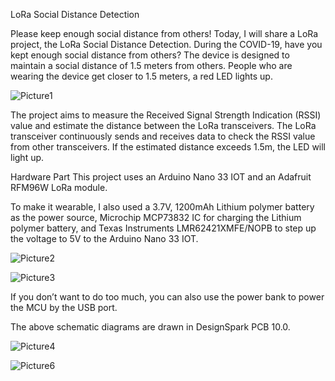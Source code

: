 LoRa Social Distance Detection

Please keep enough social distance from others!
Today, I will share a LoRa project, the LoRa Social Distance Detection.
During the COVID-19, have you kept enough social distance from others?
The device is designed to maintain a social distance of 1.5 meters from others. People who are wearing the device get closer to 1.5 meters, a red LED lights up.

![Picture1](https://user-images.githubusercontent.com/106225286/178451963-b2bc69b2-ee93-4556-85c5-332b5b225162.png)

The project aims to measure the Received Signal Strength Indication (RSSI) value and estimate the distance between the LoRa transceivers. The LoRa transceiver continuously sends and receives data to check the RSSI value from other transceivers. If the estimated distance exceeds 1.5m, the LED will light up.

Hardware Part
This project uses an Arduino Nano 33 IOT and an Adafruit RFM96W LoRa module.

To make it wearable, I also used a 3.7V, 1200mAh Lithium polymer battery as the power source, Microchip MCP73832 IC for charging the Lithium polymer battery, 
and Texas Instruments LMR62421XMFE/NOPB to step up the voltage to 5V to the Arduino Nano 33 IOT.

![Picture2](https://user-images.githubusercontent.com/106225286/178451435-48808f5e-77b3-4659-a92e-465a141c598d.png)

![Picture3](https://user-images.githubusercontent.com/106225286/178451956-1b3cf472-6d32-401d-90e2-cafc7ee6f64a.png)

If you don’t want to do too much, you can also use the power bank to power the MCU by the USB port.

The above schematic diagrams are drawn in DesignSpark PCB 10.0.

![Picture4](https://user-images.githubusercontent.com/106225286/178451957-45c7c0a0-a330-4b8a-a620-f436dd13a6c5.png)

![Picture6](https://user-images.githubusercontent.com/106225286/178451960-9e92d798-1700-4bc3-a168-ae727bb647ab.png)
